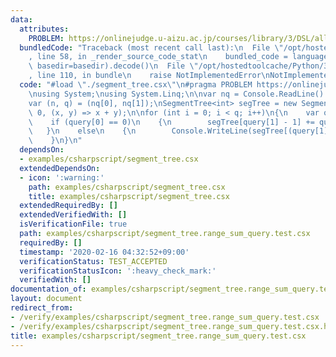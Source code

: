 ```yaml
---
data:
  attributes:
    PROBLEM: https://onlinejudge.u-aizu.ac.jp/courses/library/3/DSL/all/DSL_2_B
  bundledCode: "Traceback (most recent call last):\n  File \"/opt/hostedtoolcache/Python/3.8.5/x64/lib/python3.8/site-packages/onlinejudge_verify/documentation/build.py\"\
    , line 58, in _render_source_code_stat\n    bundled_code = language.bundle(stat.path,\
    \ basedir=basedir).decode()\n  File \"/opt/hostedtoolcache/Python/3.8.5/x64/lib/python3.8/site-packages/onlinejudge_verify/languages/csharpscript.py\"\
    , line 110, in bundle\n    raise NotImplementedError\nNotImplementedError\n"
  code: "#load \"./segment_tree.csx\"\n#pragma PROBLEM https://onlinejudge.u-aizu.ac.jp/courses/library/3/DSL/all/DSL_2_B\n\
    \nusing System;\nusing System.Linq;\n\nvar nq = Console.ReadLine().Split().Select(int.Parse).ToArray();\n\
    var (n, q) = (nq[0], nq[1]);\nSegmentTree<int> segTree = new SegmentTree<int>(n,\
    \ 0, (x, y) => x + y);\n\nfor (int i = 0; i < q; i++)\n{\n    var query = Console.ReadLine().Split().Select(int.Parse).ToArray();\n\
    \    if (query[0] == 0)\n    {\n        segTree[query[1] - 1] += query[2];\n \
    \   }\n    else\n    {\n        Console.WriteLine(segTree[(query[1] - 1)..query[2]]);\n\
    \    }\n}\n"
  dependsOn:
  - examples/csharpscript/segment_tree.csx
  extendedDependsOn:
  - icon: ':warning:'
    path: examples/csharpscript/segment_tree.csx
    title: examples/csharpscript/segment_tree.csx
  extendedRequiredBy: []
  extendedVerifiedWith: []
  isVerificationFile: true
  path: examples/csharpscript/segment_tree.range_sum_query.test.csx
  requiredBy: []
  timestamp: '2020-02-16 04:32:52+09:00'
  verificationStatus: TEST_ACCEPTED
  verificationStatusIcon: ':heavy_check_mark:'
  verifiedWith: []
documentation_of: examples/csharpscript/segment_tree.range_sum_query.test.csx
layout: document
redirect_from:
- /verify/examples/csharpscript/segment_tree.range_sum_query.test.csx
- /verify/examples/csharpscript/segment_tree.range_sum_query.test.csx.html
title: examples/csharpscript/segment_tree.range_sum_query.test.csx
---
```

